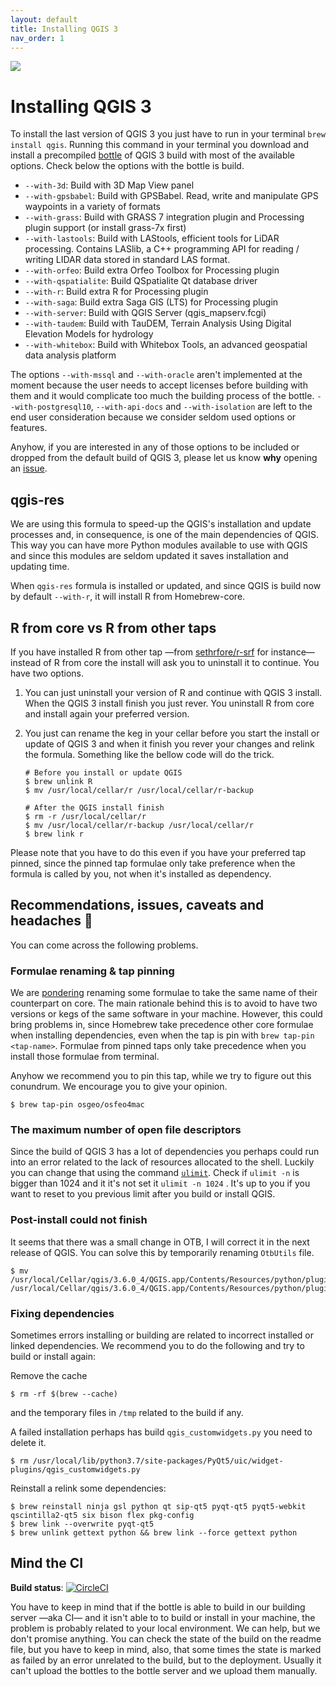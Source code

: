 ```yaml
---
layout: default
title: Installing QGIS 3
nav_order: 1
---
```


![](/assets/images/qgis3-logo.png)

# Installing QGIS 3

To install the last version of QGIS 3 you just have to run in your terminal `brew install qgis`. Running this command in your terminal you download and install a precompiled [bottle](https://docs.brew.sh/Bottles) of QGIS 3 build with most of the available options. Check below the options with the bottle is build.

- `--with-3d`: Build with 3D Map View panel
- `--with-gpsbabel`: Build with GPSBabel. Read, write and manipulate GPS waypoints in a variety of formats
- `--with-grass`: Build with GRASS 7 integration plugin and Processing plugin support (or install grass-7x first)
- `--with-lastools`: Build with LAStools, efficient tools for LiDAR processing. Contains LASlib, a C++ programming API for reading / writing LIDAR data stored in standard LAS format.
- `--with-orfeo`: Build extra Orfeo Toolbox for Processing plugin
- `--with-qspatialite`: Build QSpatialite Qt database driver
- `--with-r`: Build extra R for Processing plugin
- `--with-saga`: Build extra Saga GIS (LTS) for Processing plugin
- `--with-server`: Build with QGIS Server (qgis_mapserv.fcgi)
- `--with-taudem`: Build with TauDEM, Terrain Analysis Using Digital Elevation Models for hydrology
- `--with-whitebox`: Build with Whitebox Tools, an advanced geospatial data analysis platform

The options `--with-mssql`
and `--with-oracle`
aren't implemented at the moment because the user needs to accept licenses before building with them and it would complicate too much the building process of the bottle. `--with-postgresql10`, `--with-api-docs` and `--with-isolation` are left to the end user consideration because we consider seldom used options or features.

Anyhow, if you are interested in any of those options to be included or dropped from the default build of QGIS 3, please let us know **why** opening an [issue](https://github.com/OSGeo/homebrew-osgeo4mac/issues).

## qgis-res

We are using this formula to speed-up the QGIS's installation and update processes and, in consequence, is one of the main dependencies of QGIS. This way you can have more Python modules available to use with QGIS and since this modules are seldom updated it saves installation and updating time.

When `qgis-res` formula is installed or updated, and since QGIS is build now by default `--with-r`, it will install R from Homebrew-core.

## R from core vs R from other taps

If you have installed R from other tap —from [sethrfore/r-srf](https://github.com/sethrfore/homebrew-r-srf) for instance— instead of R from core the install will ask you to uninstall it to continue. You have two options.

1. You can just uninstall your version of R and continue with QGIS 3 install. When the QGIS 3 install finish you just rever. You uninstall R from core and install again your preferred version.

2. You just can rename the keg in your cellar before you start the install or update of QGIS 3 and when it finish you rever your changes and relink the formula. Something like the bellow code will do the trick.

   ```shell
   # Before you install or update QGIS
   $ brew unlink R
   $ mv /usr/local/cellar/r /usr/local/cellar/r-backup

   # After the QGIS install finish
   $ rm -r /usr/local/cellar/r
   $ mv /usr/local/cellar/r-backup /usr/local/cellar/r
   $ brew link r
   ```


Please note that you have to do this even if you have your preferred tap pinned, since the pinned tap formulae only take preference when the formula is called by you, not when it's installed as dependency.

## Recommendations, issues, caveats and headaches :face_with_head_bandage:

You can come across the following problems.

### Formulae renaming & tap pinning

We are [pondering](https://github.com/OSGeo/homebrew-osgeo4mac/issues/769) renaming some formulae to take the same name of their counterpart on core. The main rationale behind this is to avoid to have two versions or kegs of the same software in your machine. However, this could bring problems in, since Homebrew take precedence other core formulae when installing dependencies, even when the tap is pin with `brew tap-pin <tap-name>`. Formulae from pinned taps only take precedence when you install those formulae from terminal.

Anyhow we recommend you to pin this tap, while we try to figure out this conundrum. We encourage you to give your opinion.

```shell
$ brew tap-pin osgeo/osfeo4mac
```

### The maximum number of open file descriptors

Since the build of QGIS 3 has a lot of dependencies you perhaps could run into an error related to the lack of resources allocated to the shell. Luckily you can change that using the command [`ulimit`](https://ss64.com/osx/ulimit.html). Check if `ulimit -n` is bigger than 1024 and it it's not set it `ulimit -n 1024` . It's up to you if you want to reset to you previous limit after you build or install QGIS.

### Post-install could not finish

It seems that there was a small change in OTB, I will correct it in the next release of QGIS.
You can solve this by temporarily renaming `OtbUtils` file.

```
$ mv /usr/local/Cellar/qgis/3.6.0_4/QGIS.app/Contents/Resources/python/plugins/otb/OTBUtils.py /usr/local/Cellar/qgis/3.6.0_4/QGIS.app/Contents/Resources/python/plugins/otb/OtbUtils.py
```

### Fixing dependencies

Sometimes errors installing or building are related to incorrect installed or linked dependencies. We recommend you to do the following and try to build or install again:

Remove the cache

```shell
$ rm -rf $(brew --cache)
```

and the temporary files in `/tmp` related to the build if any.

A failed installation perhaps has build `qgis_customwidgets.py` you need to delete it.

```shell
$ rm /usr/local/lib/python3.7/site-packages/PyQt5/uic/widget-plugins/qgis_customwidgets.py
```

Reinstall a relink some dependencies:

```shell
$ brew reinstall ninja gsl python qt sip-qt5 pyqt-qt5 pyqt5-webkit qscintilla2-qt5 six bison flex pkg-config
$ brew link --overwrite pyqt-qt5
$ brew unlink gettext python && brew link --force gettext python
```

## Mind the CI

**Build status**: [![CircleCI](https://circleci.com/gh/OSGeo/homebrew-osgeo4mac.svg?style=svg)](https://circleci.com/gh/OSGeo/homebrew-osgeo4mac)

You have to keep in mind that if the bottle is able to build in our building server —aka CI— and it isn't able to to build or install in your machine, the problem is probably related to your local environment. We can help, but we don't promise anything. You can check the state of the build on the readme file, but you have to keep in mind, also, that some times the state is marked as failed by an error unrelated to the build, but to the deployment. Usually it can't upload the bottles to the bottle server and we upload them manually.